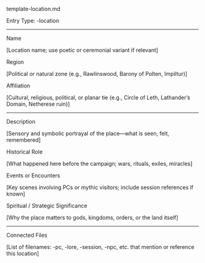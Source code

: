 template-location.md

Entry Type: -location


---

Name

[Location name; use poetic or ceremonial variant if relevant]

Region

[Political or natural zone (e.g., Rawlinswood, Barony of Polten, Impiltur)]

Affiliation

[Cultural, religious, political, or planar tie (e.g., Circle of Leth, Lathander’s Domain, Netherese ruin)]


---

Description

[Sensory and symbolic portrayal of the place—what is seen, felt, remembered]

Historical Role

[What happened here before the campaign; wars, rituals, exiles, miracles]

Events or Encounters

[Key scenes involving PCs or mythic visitors; include session references if known]

Spiritual / Strategic Significance

[Why the place matters to gods, kingdoms, orders, or the land itself]


---

Connected Files

[List of filenames: -pc, -lore, -session, -npc, etc. that mention or reference this location]
